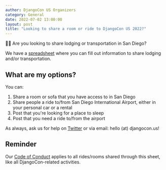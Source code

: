 ```yaml
---
author: DjangoCon US Organizers
category: General
date: 2022-07-02 13:00:00
layout: post
title: "Looking to share a room or ride to DjangoCon US 2022?"
---
```

🚗🏨 Are you looking to share lodging or transportation in San Diego?

We have a <a href="https://docs.google.com/spreadsheets/d/1fSLtE122ZsImD006aOs45-Q4Asd9hAg8-ZLAUoLCajo/edit?usp=sharing">spreadsheet</a> where you can fill out information to share lodging and/or transportation.

## What are my options?

You can:
1. Share a room or sofa that you have access to in San Diego
2. Share people a ride to/from San Diego International Airport, either in your personal car or a rental
3. Post that you're looking for a place to sleep
4. Post that you need a ride to/from the airport

As always, ask us for help on [Twitter](https://twitter.com/djangocon) or via email: hello (at) djangocon.us!

## Reminder

Our <a href="/conduct/">Code of Conduct</a> applies to all rides/rooms shared through this sheet, like all DjangoCon-related activities.
